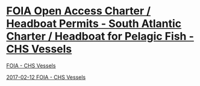 # [FOIA Open Access Charter / Headboat Permits - South Atlantic Charter / Headboat for Pelagic Fish - CHS Vessels](http://sero.nmfs.noaa.gov/operations_management_information_services/constituency_services_branch/freedom_of_information_act/common_foia/CHS.htm)  

[FOIA - CHS Vessels](http://sero.nmfs.noaa.gov/operations_management_information_services/constituency_services_branch/freedom_of_information_act/common_foia/CHS.htm)  

[2017-02-12 FOIA - CHS Vessels](http://web.archive.org/web/20170213015446/http://sero.nmfs.noaa.gov/operations_management_information_services/constituency_services_branch/freedom_of_information_act/common_foia/CHS.htm)  


